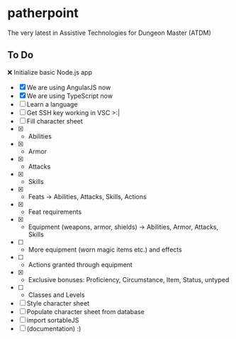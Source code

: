 # patherpoint
The very latest in Assistive Technologies for Dungeon Master (ATDM)

## To Do

:x: Initialize basic Node.js app
- [x] We are using AngularJS now
- [x] We are using TypeScript now
- [ ] Learn a language
- [ ] Get SSH key working in VSC >:|
- [ ] Fill character sheet
- [x] - Abilities
- [x] - Armor
- [x] - Attacks
- [x] - Skills
- [x] - Feats -> Abilities, Attacks, Skills, Actions
- [x] - Feat requirements
- [x] - Equipment (weapons, armor, shields) -> Abilities, Armor, Attacks, Skills
- [ ] - More equipment (worn magic items etc.) and effects
- [ ] - Actions granted through equipment
- [x] - Exclusive bonuses: Proficiency, Circumstance, Item, Status, untyped
- [ ] - Classes and Levels
- [ ] Style character sheet
- [ ] Populate character sheet from database
- [ ] import sortableJS
- [ ] (documentation) :)